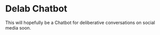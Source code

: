# Delab Chatbot

This will hopefully be a Chatbot for deliberative conversations on social media soon.
